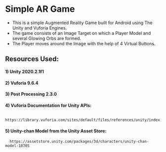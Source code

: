 # Simple AR Game

* This is a simple Augmented Reality Game built for Android using The Unity and Vuforia Engines.
* The game consists of an Image Target on which a Player Model and several Glowing Orbs are formed.
* The Player moves around the Image with the help of 4 Virtual Buttons.

## Resources Used:
#### 1) Unity 2020.2.1f1
#### 2) Vuforia 9.6.4
#### 3) Post Processing 2.3.0
#### 4) Vuforia Documentation for Unity APIs:
      https://library.vuforia.com/sites/default/files/references/unity/index.html
#### 5) Unity-chan Model from the Unity Asset Store:
      https://assetstore.unity.com/packages/3d/characters/unity-chan-model-18705
